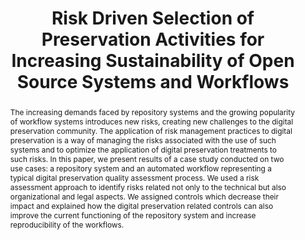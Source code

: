 ---
abstract: 'The increasing demands faced by repository systems and the growing popularity
  of workflow systems introduces new risks, creating new challenges to the digital
  preservation community. The application of risk management practices to digital
  preservation is a way of managing the risks associated with the use of such systems
  and to optimize the application of digital preservation treatments to such risks.
  In this paper, we present results of a case study conducted on two use cases: a
  repository system and an automated workflow representing a typical digital preservation
  quality assessment process. We used a risk assessment approach to identify risks
  related not only to the technical but also organizational and legal aspects. We
  assigned controls which decrease their impact and explained how the digital preservation
  related controls can also improve the current functioning of the repository system
  and increase reproducibility of the workflows.'
creators:
- Tomasz Miksa
- Goncalo Antunes
- Ricardo Vieira
- Andreas Rauber
- Stephan Strodl
- Rudolf Mayer
date: null
document_url: https://services.phaidra.univie.ac.at/api/object/o:378104/download
grand_parent: iPRES
institutions: []
keywords: []
landing_page_url: https://phaidra.univie.ac.at/o:378104
language: eng
layout: publication
license: CC BY-NC-SA 3.0 AT
notes_url: null
parent: iPRES 2014
publication_type: paper
size: 1021830
slides_url: null
source_name: iPRES
stream_url: null
title: Risk Driven Selection of Preservation Activities for Increasing Sustainability
  of Open Source Systems and Workflows
year: 2014
---